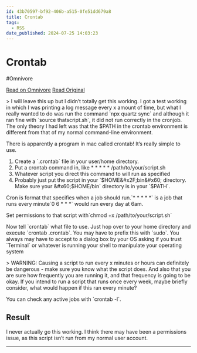 ```yaml
---
id: 43b70597-bf92-406b-a515-0fe51dd679a8
title: Crontab
tags:
  - RSS
date_published: 2024-07-25 14:03:23
---
```


# Crontab
#Omnivore

[Read on Omnivore](https://omnivore.app/me/crontab-190eb89716c)
[Read Original](https://elijer.github.io/garden/Dev-Notes/Crontab)



&gt; I will leave this up but I didn’t totally get this working. I got a test working in which I was printing a log message every x amount of time, but what I really wanted to do was run the command &#x60;npx quartz sync&#x60; and although it ran fine with &#x60;source thatscript.sh&#x60;, it did not run correctly in the cronjob. The only theory I had left was that the $PATH in the crontab environment is different from that of my normal command-line environment.

There is apparently a program in mac called crontab! It’s really simple to use.

1. Create a &#x60;.crontab&#x60; file in your user&#x2F;home directory.
2. Put a crontab command in, like \* \* \* \* \* &#x2F;path&#x2F;to&#x2F;your&#x2F;script.sh
3. Whatever script you direct this command to will run as specified
4. Probably just put the script in your &#x60;$HOME&#x2F;bin&#x60; directory. Make sure your &#x60;$HOME&#x2F;bin&#x60; directory is in your &#x60;$PATH&#x60;.

Cron is format that specifies when a job should run.&#x60;* * * * *&#x60; is a job that runs every minute&#x60;0 6 * * *&#x60; would run every day at 6am.

Set permissions to that script with&#x60;chmod +x &#x2F;path&#x2F;to&#x2F;your&#x2F;script.sh&#x60;

Now tell &#x60;crontab&#x60; what file to use. Just hop over to your home directory and execute &#x60;crontab .crontab&#x60;. You may have to prefix this with &#x60;sudo&#x60;. You always may have to accept to a dialog box by your OS asking if you trust &#x60;Terminal&#x60; or whatever is running your shell to manipulate your operating system

&gt; WARNING: Causing a script to run every x minutes or hours can definitely be dangerous - make sure you know what the script does. And also that you are sure how frequently you are running it, and that frequency is going to be okay. If you intend to run a script that runs once every week, maybe briefly consider, what would happen if this ran every minute?

You can check any active jobs with &#x60;crontab -l&#x60;.

## Result

I never actually go this working. I think there may have been a permissions issue, as this script isn’t run from my normal user account.

---
